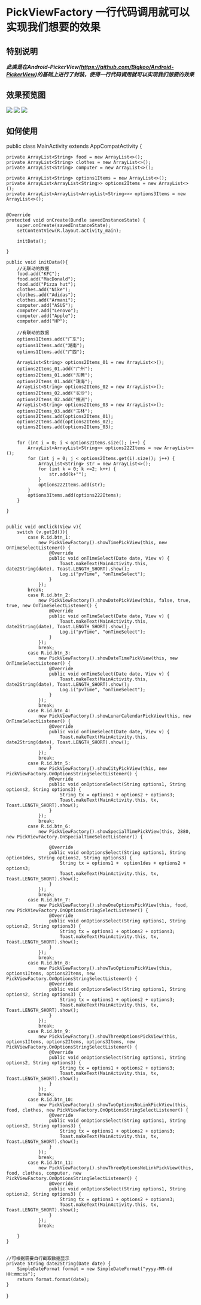PickViewFactory 一行代码调用就可以实现我们想要的效果
=========
## 特别说明
***此类是在Android-PickerView(https://github.com/Bigkoo/Android-PickerView)的基础上进行了封装，使得一行代码调用就可以实现我们想要的效果***

## 效果预览图

![](/art/demo1.gif) ![](/art/demo2.gif) ![](/art/demo3.gif)


## 如何使用

public class MainActivity extends AppCompatActivity {

    private ArrayList<String> food = new ArrayList<>();
    private ArrayList<String> clothes = new ArrayList<>();
    private ArrayList<String> computer = new ArrayList<>();

    private ArrayList<String> options1Items = new ArrayList<>();
    private ArrayList<ArrayList<String>> options2Items = new ArrayList<>();
    private ArrayList<ArrayList<ArrayList<String>>> options3Items = new ArrayList<>();


    @Override
    protected void onCreate(Bundle savedInstanceState) {
        super.onCreate(savedInstanceState);
        setContentView(R.layout.activity_main);

        initData();

    }

    public void initData(){
        //无联动的数据
        food.add("KFC");
        food.add("MacDonald");
        food.add("Pizza hut");
        clothes.add("Nike");
        clothes.add("Adidas");
        clothes.add("Armani");
        computer.add("ASUS");
        computer.add("Lenovo");
        computer.add("Apple");
        computer.add("HP");

        //有联动的数据
        options1Items.add("广东");
        options1Items.add("湖南");
        options1Items.add("广西");

        ArrayList<String> options2Items_01 = new ArrayList<>();
        options2Items_01.add("广州");
        options2Items_01.add("东莞");
        options2Items_01.add("珠海");
        ArrayList<String> options2Items_02 = new ArrayList<>();
        options2Items_02.add("长沙");
        options2Items_02.add("株洲");
        ArrayList<String> options2Items_03 = new ArrayList<>();
        options2Items_03.add("玉林");
        options2Items.add(options2Items_01);
        options2Items.add(options2Items_02);
        options2Items.add(options2Items_03);


        for (int i = 0; i < options2Items.size(); i++) {
            ArrayList<ArrayList<String>> options222Items = new ArrayList<>();
            for (int j = 0; j < options2Items.get(i).size(); j++) {
                ArrayList<String> str = new ArrayList<>();
                for (int k = 0; k <=2; k++) {
                    str.add(k+"");
                }
                options222Items.add(str);
            }
            options3Items.add(options222Items);
        }

    }


    public void onClick(View v){
        switch (v.getId()){
            case R.id.btn_1:
                new PickViewFactory().showTimePickView(this, new OnTimeSelectListener() {
                    @Override
                    public void onTimeSelect(Date date, View v) {
                        Toast.makeText(MainActivity.this, date2String(date), Toast.LENGTH_SHORT).show();
                        Log.i("pvTime", "onTimeSelect");
                    }
                });
            break;
            case R.id.btn_2:
                new PickViewFactory().showDatePickView(this, false, true, true, new OnTimeSelectListener() {
                    @Override
                    public void onTimeSelect(Date date, View v) {
                        Toast.makeText(MainActivity.this, date2String(date), Toast.LENGTH_SHORT).show();
                        Log.i("pvTime", "onTimeSelect");
                    }
                });
                break;
            case R.id.btn_3:
                new PickViewFactory().showDateTimePickView(this, new OnTimeSelectListener() {
                    @Override
                    public void onTimeSelect(Date date, View v) {
                        Toast.makeText(MainActivity.this, date2String(date), Toast.LENGTH_SHORT).show();
                        Log.i("pvTime", "onTimeSelect");
                    }
                });
                break;
            case R.id.btn_4:
                new PickViewFactory().showLunarCalendarPickView(this, new OnTimeSelectListener() {
                    @Override
                    public void onTimeSelect(Date date, View v) {
                        Toast.makeText(MainActivity.this, date2String(date), Toast.LENGTH_SHORT).show();
                    }
                });
                break;
            case R.id.btn_5:
                new PickViewFactory().showCityPickView(this, new PickViewFactory.OnOptionsStringSelectListener() {
                    @Override
                    public void onOptionsSelect(String options1, String options2, String options3) {
                        String tx = options1 + options2 + options3;
                        Toast.makeText(MainActivity.this, tx, Toast.LENGTH_SHORT).show();
                    }
                });
                break;
            case R.id.btn_6:
                new PickViewFactory().showSpecialTimePickView(this, 2880, new PickViewFactory.OnSpecialTimeSelectListener() {

                    @Override
                    public void onOptionsSelect(String options1, String option1des, String options2, String options3) {
                        String tx = options1 +  option1des + options2 + options3;
                        Toast.makeText(MainActivity.this, tx, Toast.LENGTH_SHORT).show();
                    }
                });
                break;
            case R.id.btn_7:
                new PickViewFactory().showOneOptionsPickView(this, food, new PickViewFactory.OnOptionsStringSelectListener() {
                    @Override
                    public void onOptionsSelect(String options1, String options2, String options3) {
                        String tx = options1 + options2 + options3;
                        Toast.makeText(MainActivity.this, tx, Toast.LENGTH_SHORT).show();
                    }
                });
                break;
            case R.id.btn_8:
                new PickViewFactory().showTwoOptionsPickView(this, options1Items, options2Items, new PickViewFactory.OnOptionsStringSelectListener() {
                    @Override
                    public void onOptionsSelect(String options1, String options2, String options3) {
                        String tx = options1 + options2 + options3;
                        Toast.makeText(MainActivity.this, tx, Toast.LENGTH_SHORT).show();
                    }
                });
                break;
            case R.id.btn_9:
                new PickViewFactory().showThreeOptionsPickView(this, options1Items, options2Items, options3Items, new PickViewFactory.OnOptionsStringSelectListener() {
                    @Override
                    public void onOptionsSelect(String options1, String options2, String options3) {
                        String tx = options1 + options2 + options3;
                        Toast.makeText(MainActivity.this, tx, Toast.LENGTH_SHORT).show();
                    }
                });
                break;
            case R.id.btn_10:
                new PickViewFactory().showTwoOptionsNoLinkPickView(this, food, clothes, new PickViewFactory.OnOptionsStringSelectListener() {
                    @Override
                    public void onOptionsSelect(String options1, String options2, String options3) {
                        String tx = options1 + options2 + options3;
                        Toast.makeText(MainActivity.this, tx, Toast.LENGTH_SHORT).show();
                    }
                });
                break;
            case R.id.btn_11:
                new PickViewFactory().showThreeOptionsNoLinkPickView(this, food, clothes, computer, new PickViewFactory.OnOptionsStringSelectListener() {
                    @Override
                    public void onOptionsSelect(String options1, String options2, String options3) {
                        String tx = options1 + options2 + options3;
                        Toast.makeText(MainActivity.this, tx, Toast.LENGTH_SHORT).show();
                    }
                });
                break;

        }
    }


    //可根据需要自行截取数据显示
    private String date2String(Date date) {
        SimpleDateFormat format = new SimpleDateFormat("yyyy-MM-dd HH:mm:ss");
        return format.format(date);
    }
}
